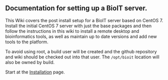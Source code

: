 ## Documentation for setting up a BioIT server.

This Wiki covers the post install setup for a BioIT server based on CentOS 7. Install the initial CentOS 7 server with just the base packages and then follow the instructions in this wiki to install a remote desktop and bioinformatics tools, as well as maintain up to date versions and add new tools to the platform.

To avoid using root, a build user will be created and the github repository and wiki should be checked out into that user. The `/opt/bioit` location will also be owned by build. 

Start at the [Installation](https://github.com/shanesturrock/bioit/wiki/Installation) page.